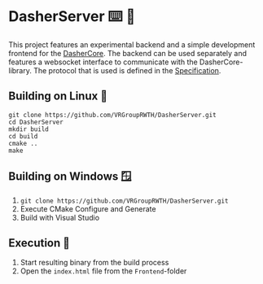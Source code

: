 # DasherServer :keyboard: :page_facing_up:
This project features an experimental backend and a simple development frontend for the [DasherCore](https://github.com/VRGroupRWTH/DasherCore/).
The backend can be used separately and features a websocket interface to communicate with the DasherCore-library. The protocol that is used is defined in the [Specification](Specification.md).

## Building on Linux :penguin:
```shell
git clone https://github.com/VRGroupRWTH/DasherServer.git
cd DasherServer
mkdir build
cd build
cmake ..
make
```

## Building on Windows :window:
1. `git clone https://github.com/VRGroupRWTH/DasherServer.git`
2. Execute CMake Configure and Generate
3. Build with Visual Studio

## Execution :love_you_gesture:
1. Start resulting binary from the build process
2. Open the `index.html` file from the `Frontend`-folder